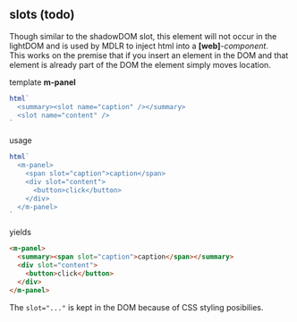 
## slots (todo)

Though similar to the shadowDOM slot, this element will not occur in the lightDOM and is used by MDLR to inject html into a **[web]**-*component*.  
This works on the premise that if you insert an element in the DOM and that element is already part of the DOM the element simply moves location.

template **m-panel**
```JavaScript
html`
  <summary><slot name="caption" /></summary>
  <slot name="content" />
`
```

usage
```JavaScript
html`
  <m-panel>
    <span slot="caption">caption</span>
    <div slot="content">
      <button>click</button>
    </div>
  </m-panel>
`
```

yields
```HTML
<m-panel>
  <summary><span slot="caption">caption</span></summary>
  <div slot="content">
    <button>click</button>
  </div>
</m-panel>
```

The `slot="..."` is kept in the DOM because of CSS styling posibilies.